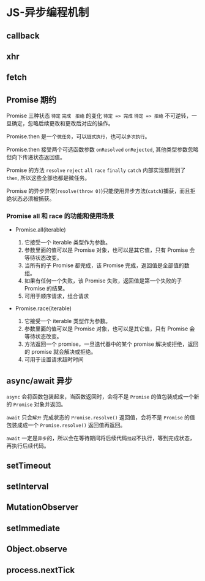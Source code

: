 # JS-异步编程机制

## callback

## xhr

## fetch

## Promise 期约

Promise 三种状态 `待定` `完成` ` 拒绝` 的变化 `待定 => 完成` `待定 => 拒绝` 不可逆转，一旦确定，忽略后续更改和更改后对应的操作。

Promise.then 是一个`微任务`，可以`链式执行`，也可以`多次执行`。

Promise.then 接受两个可选函数参数 `onResolved` `onRejected`, 其他类型参数忽略但向下传递状态返回值。

Promise 的方法 `resolve` `reject` `all` `race` `finally` `catch` 内部实现都用到了 `then`, 所以这些全部也都是微任务。

Promise 的异步异常(`resolve(throw 0)`)只能使用异步方法(`catch`)捕获，而且拒绝状态必须被捕获。

### Promise all 和 race 的功能和使用场景

-   Promise.all(iterable)

    1. 它接受一个 iterable 类型作为参数。
    2. 参数里面的值可以是 Promise 对象，也可以是其它值，只有 Promise 会等待状态改变。
    3. 当所有的子 Promise 都完成，该 Promise 完成，返回值是全部值的数组。
    4. 如果有任何一个失败，该 Promise 失败，返回值是第一个失败的子 Promise 的结果。
    5. 可用于顺序请求，组合请求

-   Promise.race(iterable)

    1. 它接受一个 iterable 类型作为参数。
    2. 参数里面的值可以是 Promise 对象，也可以是其它值，只有 Promise 会等待状态改变。
    3. 方法返回一个 promise，一旦迭代器中的某个 promise 解决或拒绝，返回的 promise 就会解决或拒绝。
    4. 可用于设置请求超时时间

## async/await 异步

`async` 会将函数包装起来，当函数返回时，会将不是 `Promise` 的值包装成成一个新的 `Promise` 对象并返回。

`await` 只会`解开` 完成状态的 `Promise.resolve()` 返回值，会将不是 `Promise` 的值包装成成一个 `Promise.resolve()` 返回值再返回。

`await` 一定是`异步`的，所以会在等待期间将后续代码`挂起`不执行，等到完成状态，再执行后续代码。

## setTimeout

## setInterval

## MutationObserver

## setImmediate

## Object.observe

## process.nextTick

